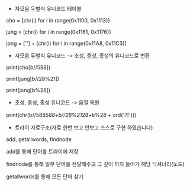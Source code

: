 - 자모음 두벌식 유니코드 테이블 

cho = [chr(i) for i in range(0x1100, 0x1113)]

jung = [chr(i) for i in range(0x1161, 0x1176)]

jong = [''] + [chr(i) for i in range(0x11A8, 0x11C3)]

- 자모음 두벌식 유니코드 -> 초성, 중성, 종성의 유니코드로 변환

print(cho[b//588])

print(jung[b//28%21])

print(jong[b%28])

- 초성, 중성, 종성 유니코드 -> 음절 복원

print(chr(b//588*588+b//28%21*28+b%28 + ord('가')))

- 트라이 자료구조(자료 한번 보고 안보고 스스로 구현 하였습니다)

add, getallwords, findnode

add를 통해 단어를 트라이에 저장

findnode를 통해 일부 단어를 전달해주고 그 깊이 까지 들어가 해당 딕셔너리(노드)

getallwords를 통해 모든 단어 찾기
